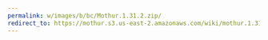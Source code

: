 ```yaml
---
permalink: w/images/b/bc/Mothur.1.31.2.zip/
redirect_to: https://mothur.s3.us-east-2.amazonaws.com/wiki/mothur.1.31.2.zip
---
```


